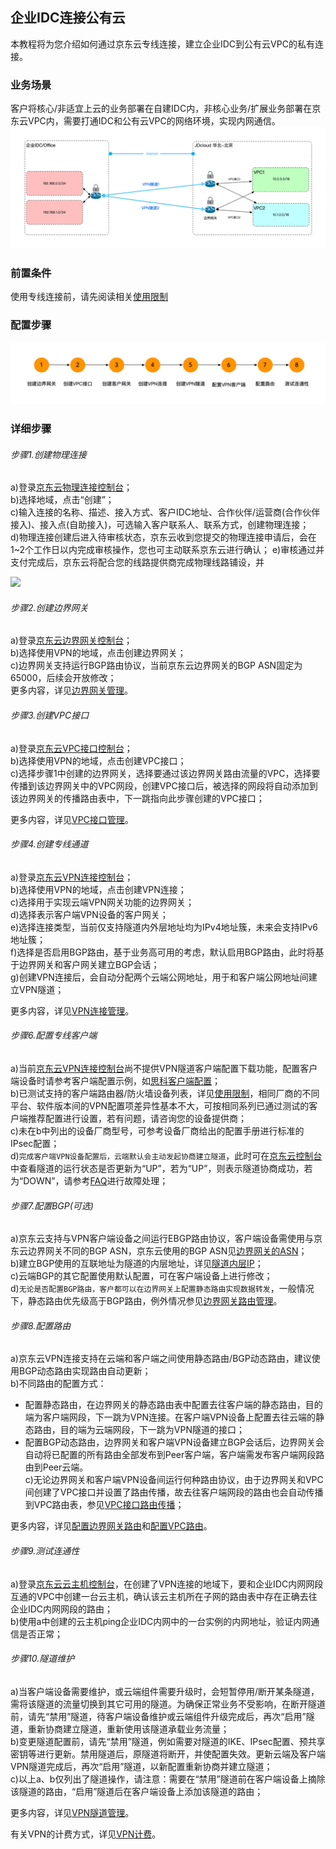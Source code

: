 ## 企业IDC连接公有云
本教程将为您介绍如何通过京东云专线连接，建立企业IDC到公有云VPC的私有连接。

### 业务场景
客户将核心/非适宜上云的业务部署在自建IDC内，非核心业务/扩展业务部署在京东云VPC内，需要打通IDC和公有云VPC的网络环境，实现内网通信。</br>
![](../../../../image/Networking/VPN/Getting-Started/connection-into-idc.png)

### 前置条件
使用专线连接前，请先阅读相关[使用限制](../Introduction/Restrictions.md)

### 配置步骤
![](../../../../image/Networking/VPN/Getting-Started/connection-into-idc-step.png)

### 详细步骤
###### 步骤1.创建物理连接
a)登录[京东云物理连接控制台](https://cns-console.jdcloud.com/host/physicalConnection/list)；  </br>
b)选择地域，点击“创建”；</br>
c)输入连接的名称、描述、接入方式、客户IDC地址、合作伙伴/运营商(合作伙伴接入)、接入点(自助接入)，可选输入客户联系人、联系方式，创建物理连接；</br>
d)物理连接创建后进入待审核状态，京东云收到您提交的物理连接申请后，会在1~2个工作日以内完成审核操作，您也可主动联系京东云进行确认；
e)审核通过并支付完成后，京东云将配合您的线路提供商完成物理线路铺设，并

![](../../../../../image/Networking/VPN/Operation-Guide/create-vpnconnection.png)




###### 步骤2.创建边界网关

a)登录[京东云边界网关控制台](https://cns-console.jdcloud.com/host/borderGateway/list)；  </br>
b)选择使用VPN的地域，点击创建边界网关；</br>
c)边界网关支持运行BGP路由协议，当前京东云边界网关的BGP ASN固定为65000，后续会开放修改；</br>
更多内容，详见[边界网关管理](../Operation-Guide/Border-Gateway-Management/Border-Gateway-Configuration.md)。

###### 步骤3.创建VPC接口
a)登录[京东云VPC接口控制台](https://cns-console.jdcloud.com/host/vpcAttachment/list)；  </br>
b)选择使用VPN的地域，点击创建VPC接口；</br>
c)选择步骤1中创建的边界网关，选择要通过该边界网关路由流量的VPC，选择要传播到该边界网关中的VPC网段，创建VPC接口后，被选择的网段将自动添加到该边界网关的传播路由表中，下一跳指向此步骤创建的VPC接口；</br>

更多内容，详见[VPC接口管理](../Operation-Guide/Border-Gateway-Management/VPC-Attachment-Configuration.md)。

###### 步骤4.创建专线通道
a)登录[京东云VPN连接控制台](https://cns-console.jdcloud.com/host/vpnConnection/list)；  </br>
b)选择使用VPN的地域，点击创建VPN连接；</br>
c)选择用于实现云端VPN网关功能的边界网关；</br>
d)选择表示客户端VPN设备的客户网关；</br>
e)选择连接类型，当前仅支持隧道内外层地址均为IPv4地址簇，未来会支持IPv6地址簇；</br>
f)选择是否启用BGP路由，基于业务高可用的考虑，默认启用BGP路由，此时将基于边界网关和客户网关建立BGP会话；</br>
g)创建VPN连接后，会自动分配两个云端公网地址，用于和客户端公网地址间建立VPN隧道；</br>

更多内容，详见[VPN连接管理](../Operation-Guide/VPN-Connection-Management/VPN-Connection-Configuration.md)。

###### 步骤6.配置专线客户端
a)当前[京东云VPN连接控制台](https://cns-console.jdcloud.com/host/vpnConnection/list)尚不提供VPN隧道客户端配置下载功能，配置客户端设备时请参考客户端配置示例，如[思科客户端配置](../Operation-Guide/Client-Site-Configuration/Cisco-Configuration.md)；</br>
b)已测试支持的客户端路由器/防火墙设备列表，详见[使用限制](../Introduction/Restrictions.md)，相同厂商的不同平台、软件版本间的VPN配置项差异性基本不大，可按相同系列已通过测试的客户端推荐配置进行设置，若有问题，请咨询您的设备提供商；</br>
c)未在b中列出的设备厂商型号，可参考设备厂商给出的配置手册进行标准的IPsec配置；</br>
d)``完成客户端VPN设备配置后，云端默认会主动发起协商建立隧道``，此时可在[京东云控制台](https://console.jdcloud.com/overview)中查看隧道的运行状态是否更新为“UP”，若为“UP”，则表示隧道协商成功，若为“DOWN”，请参考[FAQ](../FAQ/FAQ.md)进行故障处理；</br>

###### 步骤7.配置BGP(可选)
a)京东云支持与VPN客户端设备之间运行EBGP路由协议，客户端设备需使用与京东云边界网关不同的BGP ASN，京东云使用的BGP ASN见[边界网关的ASN](../Operation-Guide/Border-Gateway-Management/Border-Gateway-Configuration.md)；</br>
b)建立BGP使用的互联地址为隧道的内层地址，详见[隧道内层IP](../Operation-Guide/VPN-Connection-Management/VPN-Tunnel-Configuration.md)；</br>
c)云端BGP的其它配置使用默认配置，可在客户端设备上进行修改；</br>
d)``无论是否配置BGP路由，客户都可以在边界网关上配置静态路由实现数据转发``，一般情况下，静态路由优先级高于BGP路由，例外情况参见[边界网关路由管理](https://docs.jdcloud.com/cn/direct-connection/border-gateway-features)。</br>

###### 步骤8.配置路由
a)京东云VPN连接支持在云端和客户端之间使用静态路由/BGP动态路由，建议使用BGP动态路由实现路由自动更新；</br>
b)不同路由的配置方式：</br>
  * 配置静态路由，在边界网关的静态路由表中配置去往客户端的静态路由，目的端为客户端网段，下一跳为VPN连接。在客户端VPN设备上配置去往云端的静态路由，目的端为云端网段，下一跳为VPN隧道的接口；</br>
  * 配置BGP动态路由，边界网关和客户端VPN设备建立BGP会话后，边界网关会自动将已配置的所有路由全部发布到Peer客户端，客户端需发布客户端网段路由到Peer云端。</br>
c)无论边界网关和客户端VPN设备间运行何种路由协议，由于边界网关和VPC间创建了VPC接口并设置了路由传播，故去往客户端网段的路由也会自动传播到VPC路由表，参见[VPC接口路由传播](https://docs.jdcloud.com/cn/direct-connection/vpc-interface-features)；</br>

更多内容，详见[配置边界网关路由](../Operation-Guide/Route-Management/Border-Gateway-Route-Configuration.md)和[配置VPC路由](../Operation-Guide/Route-Management/VPC-Route-Configuration.md)。

###### 步骤9.测试连通性
a)登录[京东云云主机控制台](https://cns-console.jdcloud.com/host/compute/list)，在创建了VPN连接的地域下，要和企业IDC内网网段互通的VPC中创建一台云主机，确认该云主机所在子网的路由表中存在正确去往企业IDC内网网段的路由；  </br>
b)使用a中创建的云主机ping企业IDC内网中的一台实例的内网地址，验证内网通信是否正常；</br>

###### 步骤10.隧道维护
a)当客户端设备需要维护，或云端组件需要升级时，会短暂停用/断开某条隧道，需将该隧道的流量切换到其它可用的隧道。为确保正常业务不受影响，在断开隧道前，请先“禁用”隧道，待客户端设备维护或云端组件升级完成后，再次“启用”隧道，重新协商建立隧道，重新使用该隧道承载业务流量；</br>
b)变更隧道配置前，请先“禁用”隧道，例如需要对隧道的IKE、IPsec配置、预共享密钥等进行更新。禁用隧道后，原隧道将断开，并使配置失效。更新云端及客户端VPN隧道完成后，再次“启用”隧道，以新配置重新协商并建立隧道；</br>
c)以上a、b仅列出了隧道操作，请注意：需要在“禁用”隧道前在客户端设备上摘除该隧道的路由，“启用”隧道后在客户端设备上添加该隧道的路由；</br>

更多内容，详见[VPN隧道管理](../Operation-Guide/VPN-Connection-Management/VPN-Tunnel-Configuration.md)。

有关VPN的计费方式，详见[VPN计费](../Pricing/Billing-Overview.md)。
